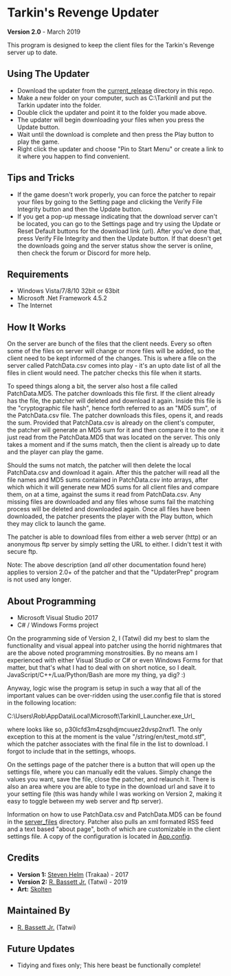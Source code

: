# Tarkin's Revenge Updater
**Version 2.0** - March 2019  

This program is designed to keep the client files for the Tarkin's Revenge server up to date.

## Using The Updater

- Download the updater from the [current_release](./current_release) directory in this repo.
- Make a new folder on your computer, such as C:\TarkinII and put the Tarkin updater into the folder.
- Double click the updater and point it to the folder you made above.
- The updater will begin downloading your files when you press the Update button.
- Wait until the download is complete and then press the Play button to play the game.
- Right click the updater and choose "Pin to Start Menu" or create a link to it where you happen to find convenient.

## Tips and Tricks

- If the game doesn't work properly, you can force the patcher to repair your files by going to the Setting page and clicking the Verify File Integrity button and then the Update button.
- If you get a pop-up message indicating that the download server can't be located, you can go to the Settings page and try using the Update or Reset Default buttons for the download link (url). After you've done that, press Verify File Integrity and then the Update button. If that doesn't get the downloads going and the server status show the server is online, then check the forum or Discord for more help.

## Requirements

- Windows Vista/7/8/10 32bit or 63bit
- Microsoft .Net Framework 4.5.2
- The Internet

## How It Works
On the server are bunch of the files that the client needs. Every so often some of the files on server will change or more files will be added, so the client need to be kept informed of the changes. This is where a file on the server called PatchData.csv comes into play - it's an upto date list of all the files in client would need. The patcher checks this file when it starts.  

To speed things along a bit, the server also host a file called PatchData.MD5. The patcher downloads this file first. If the client already has the file, the patcher will deleted and download it again. Inside this file is the "cryptographic file hash", hence forth referred to as an "MD5 sum", of the PatchData.csv file. The patcher downloads this files, opens it, and reads the sum. Provided that PatchData.csv is already on the client's computer, the patcher will generate an MD5 sum for it and then compare it to the one it just read from the PatchData.MD5 that was located on the server. This only takes a moment and if the sums match, then the client is already up to date and the player can play the game.  

Should the sums not match, the patcher will then delete the local PatchData.csv and download it again. After this the patcher will read all the file names and MD5 sums contained in PatchData.csv into arrays, after which which it will generate new MD5 sums for all client files and compare them, on at a time, against the sums it read from PatchData.csv. Any missing files are downloaded and any files whose sums fail the matching process will be deleted and downloaded again.  Once all files have been downloaded, the patcher presents the player with the Play button, which they may click to launch the game.  

The patcher is able to download files from either a web server (http) or an anonymous ftp server by simply setting the URL to either. I didn't test it with secure ftp.  

Note: The above description (and *all* other documentation found here) applies to version 2.0+ of the patcher and that the "UpdaterPrep" program is not used any longer.

## About Programming

- Microsoft Visual Studio 2017
- C# / Windows Forms project

On the programming side of Version 2, I (Tatwi) did my best to slam the functionality and visual appeal into patcher using the horrid nightmares that are the above noted programming monstrosities. By no means am I experienced with either Visual Studio or C# or even Windows Forms for that matter, but that's what I had to deal with on short notice, so I dealt. JavaScript/C++/Lua/Python/Bash are more my thing, ya dig? :)  

Anyway, logic wise the program is setup in such a way that all of the important values can be over-ridden using the user.config file that is stored in the following location:  

C:\Users\Rob\AppData\Local\Microsoft\TarkinII_Launcher.exe_Url_<file hash>  

where <file hash> looks like so, p30lcfd3m4zsqhdjmcuuez2dvsp2nxf1. The only exception to this at the moment is the value "/string/en/test_motd.stf", which the patcher associates with the final file in the list to download. I forgot to include that in the settings, whoops.  

On the settings page of the patcher there is a button that will open up the settings file, where you can manually edit the values. Simply change the values you want, save the file, close the patcher, and relaunch it. There is also an area where you are able to type in the download url and save it to your setting file (this was handy while I was working on Version 2, making it easy to toggle between my web server and ftp server).  

Information on how to use PatchData.csv and PatchData.MD5 can be found in the [server_files](./server_files) directory. Patcher also pulls an xml formated RSS feed and a text based "about page", both of which are customizable in the client settings file. A copy of the configuration is located in [App.config](./Updater/App.config).  

## Credits

- **Version 1:**  [Steven Helm](https://github.com/Trakaa) (Trakaa) - 2017
- **Version 2:** [R. Bassett Jr.](https://github.com/Tatwi) (Tatwi) - 2019
- **Art:** [Skolten](https://tarkinswg.com/index.php?/profile/7-skolten/)

## Maintained By

- [R. Bassett Jr.](https://github.com/Tatwi) (Tatwi)

## Future Updates
- Tidying and fixes only; This here beast be functionally complete!